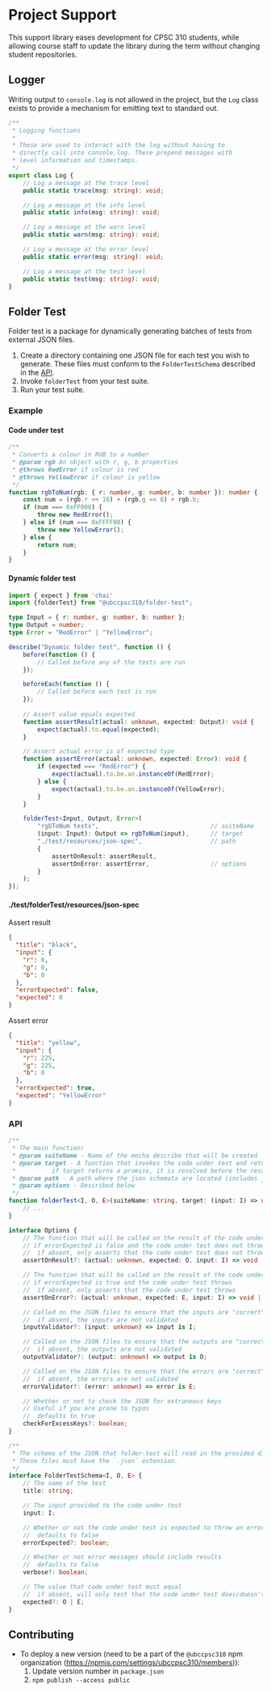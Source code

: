 # Project Support

This support library eases development for CPSC 310 students, while allowing course staff to update the library during the term without changing student repositories. 

## Logger

Writing output to `console.log` is not allowed in the project, but the `Log` class exists to provide a mechanism for emitting text to standard out.

```typescript
/**
 * Logging functions
 *
 * These are used to interact with the log without having to
 * directly call into console.log. These prepend messages with 
 * level information and timestamps.
 */
export class Log {
    // Log a message at the trace level
    public static trace(msg: string): void;

    // Log a message at the info level
    public static info(msg: string): void;

    // Log a message at the warn level
    public static warn(msg: string): void;

    // Log a message at the error level
    public static error(msg: string): void;

    // Log a message at the test level
    public static test(msg: string): void;
}
```

## Folder Test

Folder test is a package for dynamically generating batches of tests from external JSON files.

1. Create a directory containing one JSON file for each test you wish to generate. These files must conform to the `FolderTestSchema` described in the [API](#api).
1. Invoke `folderTest` from your test suite.
1. Run your test suite.

### Example

#### Code under test
```typescript
/**
 * Converts a colour in RGB to a number
 * @param rgb An object with r, g, b properties
 * @throws RedError if colour is red
 * @throws YellowError if colour is yellow
 */
function rgbToNum(rgb: { r: number, g: number, b: number }): number {
    const num = (rgb.r << 16) + (rgb.g << 8) + rgb.b;
    if (num === 0xFF000) {
        throw new RedError();
    } else if (num === 0xFFFF00) {
        throw new YellowError();
    } else {
        return num;
    }
}
```

#### Dynamic folder test
```typescript
import { expect } from 'chai'
import {folderTest} from "@ubccpsc310/folder-test";

type Input = { r: number, g: number, b: number };
type Output = number;
type Error = "RedError" | "YellowError";

describe("Dynamic folder test", function () {
    before(function () {
        // Called before any of the tests are run
    });

    beforeEach(function () {
        // Called before each test is run
    });
    
    // Assert value equals expected
    function assertResult(actual: unknown, expected: Output): void {
        expect(actual).to.equal(expected);
    }

    // Assert actual error is of expected type
    function assertError(actual: unknown, expected: Error): void {
        if (expected === "RedError") {
            expect(actual).to.be.an.instanceOf(RedError);
        } else {
            expect(actual).to.be.an.instanceOf(YellowError);
        }
    }

    folderTest<Input, Output, Error>(
        "rgbToNum tests",                               // suiteName
        (input: Input): Output => rgbToNum(input),      // target
        "./test/resources/json-spec",                   // path
        {
            assertOnResult: assertResult,
            assertOnError: assertError,                 // options
        }
    );
});
```

#### ./test/folderTest/resources/json-spec

Assert result
```json
{
  "title": "black",
  "input": {
    "r": 0,
    "g": 0,
    "b": 0
  },
  "errorExpected": false,
  "expected": 0
}
```

Assert error
```json
{
  "title": "yellow",
  "input": {
    "r": 225,
    "g": 225,
    "b": 0
  },
  "errorExpected": true,
  "expected": "YellowError"
}
```

### API
```typescript
/**
 * The main function!
 * @param suiteName - Name of the mocha describe that will be created
 * @param target - A function that invokes the code under test and returns the result
 *          if target returns a promise, it is resolved before the result is passed to `assertOnResult` function
 * @param path - A path where the json schemata are located (includes json schemata in subdirectories)
 * @param options - Described below
 */
function folderTest<I, O, E>(suiteName: string, target: (input: I) => unknown, path: string, options: Options) {
    // ...
}

interface Options {
    // The function that will be called on the result of the code under test
    // if errorExpected is false and the code under test does not throw
    //  if absent, only asserts that the code under test does not throw
    assertOnResult?: (actual: unknown, expected: O, input: I) => void | PromiseLike<void>;

    // The function that will be called on the result of the code under test
    // if errorExpected is true and the code under test throws
    //  if absent, only asserts that the code under test throws
    assertOnError?: (actual: unknown, expected: E, input: I) => void | PromiseLike<void>;

    // Called on the JSON files to ensure that the inputs are "correct" as specified this function
    //  if absent, the inputs are not validated
    inputValidator?: (input: unknown) => input is I;

    // Called on the JSON files to ensure that the outputs are "correct" as specified this function
    //  if absent, the outputs are not validated
    outputValidator?: (output: unknown) => output is O;

    // Called on the JSON files to ensure that the errors are "correct" as specified this function
    //  if absent, the errors are not validated
    errorValidator?: (error: unknown) => error is E;

    // Whether or not to check the JSON for extraneous keys
    // Useful if you are prone to typos
    //  defaults to true
    checkForExcessKeys?: boolean;
}

/**
 * The schema of the JSON that folder-test will read in the provided directory.
 * These files must have the `.json` extension.
 */
interface FolderTestSchema<I, O, E> {
    // The name of the test
    title: string;

    // The input provided to the code under test
    input: I;

    // Whether or not the code under test is expected to throw an error
    //  defaults to false
    errorExpected?: boolean;

    // Whether or not error messages should include results
    //  defaults to false
    verbose?: boolean;

    // The value that code under test must equal
    //  if absent, will only test that the code under test does/doesn't throw an error
    expected?: O | E;
}
```

## Contributing

* To deploy a new version (need to be a part of the `@ubccpsc310` npm organization (https://npmjs.com/settings/ubccpsc310/members)):
    1. Update version number in `package.json`
    2. `npm publish --access public`
